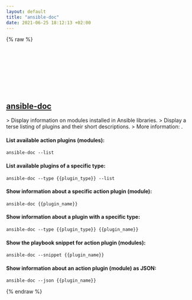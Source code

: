 ```yaml
---
layout: default
title: "ansible-doc"
date: 2021-06-25 18:12:13 +02:00
---
```

{% raw %}
<h2 id="ansible-doc">
  <a href="/en/common/ansible-doc.html">ansible-doc</a> <a href="#ansible-doc"><svg class="icon">
    <use href="/assets/images/unicode_sprite.svg#link" />
  </svg></a>
</h2>
> Display information on modules installed in Ansible libraries.
> Display a terse listing of plugins and their short descriptions.
> More information: <https://docs.ansible.com/ansible/latest/cli/ansible-doc.html>.

#### List available action plugins (modules):
```shell
ansible-doc --list
```
#### List available plugins of a specific type:
```shell
ansible-doc --type {{plugin_type}} --list
```
#### Show information about a specific action plugin (module):
```shell
ansible-doc {{plugin_name}}
```
#### Show information about a plugin with a specific type:
```shell
ansible-doc --type {{plugin_type}} {{plugin_name}}
```
#### Show the playbook snippet for action plugin (modules):
```shell
ansible-doc --snippet {{plugin_name}}
```
#### Show information about an action plugin (module) as JSON:
```shell
ansible-doc --json {{plugin_name}}
```
{% endraw %}